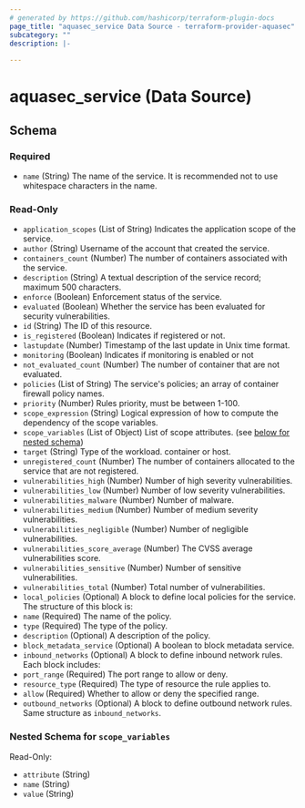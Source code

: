```yaml
---
# generated by https://github.com/hashicorp/terraform-plugin-docs
page_title: "aquasec_service Data Source - terraform-provider-aquasec"
subcategory: ""
description: |-
  
---
```


# aquasec_service (Data Source)





<!-- schema generated by tfplugindocs -->
## Schema

### Required

- `name` (String) The name of the service. It is recommended not to use whitespace characters in the name.

### Read-Only

- `application_scopes` (List of String) Indicates the application scope of the service.
- `author` (String) Username of the account that created the service.
- `containers_count` (Number) The number of containers associated with the service.
- `description` (String) A textual description of the service record; maximum 500 characters.
- `enforce` (Boolean) Enforcement status of the service.
- `evaluated` (Boolean) Whether the service has been evaluated for security vulnerabilities.
- `id` (String) The ID of this resource.
- `is_registered` (Boolean) Indicates if registered or not.
- `lastupdate` (Number) Timestamp of the last update in Unix time format.
- `monitoring` (Boolean) Indicates if monitoring is enabled or not
- `not_evaluated_count` (Number) The number of container that are not evaluated.
- `policies` (List of String) The service's policies; an array of container firewall policy names.
- `priority` (Number) Rules priority, must be between 1-100.
- `scope_expression` (String) Logical expression of how to compute the dependency of the scope variables.
- `scope_variables` (List of Object) List of scope attributes. (see [below for nested schema](#nestedatt--scope_variables))
- `target` (String) Type of the workload. container or host.
- `unregistered_count` (Number) The number of containers allocated to the service that are not registered.
- `vulnerabilities_high` (Number) Number of high severity vulnerabilities.
- `vulnerabilities_low` (Number) Number of low severity vulnerabilities.
- `vulnerabilities_malware` (Number) Number of malware.
- `vulnerabilities_medium` (Number) Number of medium severity vulnerabilities.
- `vulnerabilities_negligible` (Number) Number of negligible vulnerabilities.
- `vulnerabilities_score_average` (Number) The CVSS average vulnerabilities score.
- `vulnerabilities_sensitive` (Number) Number of sensitive vulnerabilities.
- `vulnerabilities_total` (Number) Total number of vulnerabilities.
- `local_policies` (Optional) A block to define local policies for the service. The structure of this block is:
- `name` (Required) The name of the policy.
- `type` (Required) The type of the policy.
- `description` (Optional) A description of the policy.
- `block_metadata_service` (Optional) A boolean to block metadata service.
- `inbound_networks` (Optional) A block to define inbound network rules. Each block includes:
- `port_range` (Required) The port range to allow or deny.
- `resource_type` (Required) The type of resource the rule applies to.
- `allow` (Required) Whether to allow or deny the specified range.
- `outbound_networks` (Optional) A block to define outbound network rules. Same structure as `inbound_networks`.

<a id="nestedatt--scope_variables"></a>
### Nested Schema for `scope_variables`

Read-Only:

- `attribute` (String)
- `name` (String)
- `value` (String)


